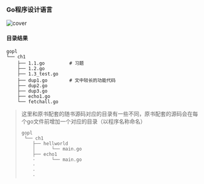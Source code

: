 ### Go程序设计语言


![cover](http://www.gopl.io/cover.png)

#### 目录结果

 ```shell
 gopl
 └── ch1
     ├── 1.1.go         # 习题
     ├── 1.2.go
     ├── 1.3_test.go	
     ├── dup1.go		# 文中较长的功能代码
     ├── dup2.go
     ├── dup3.go
     ├── echo1.go
     └── fetchall.go
 ```
 
 > 这里和原书配套的随书源码对应的目录有一些不同，原书配套的源码会在每个go文件前增加一个对应的目录（以程序名称命名）
 > ```shell
 > gopl
 >  └── ch1
 >     ├── hellworld
 >     │      └── main.go
 >     ├── echo1
 >     ·      └── main.go
 >     ·
 >     ·
 >     ·
 > ```